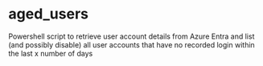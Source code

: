 # aged_users
Powershell script to retrieve user account details from Azure Entra and list (and possibly disable) all user accounts that have no recorded login within the last x number of days
